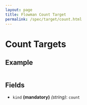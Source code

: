 ```yaml
---
layout: page
title: Flowman Count Target
permalink: /spec/target/count.html
---
```

# Count Targets

## Example
```
```

## Fields
 * `kind` **(mandatory)** *(string)*: `count`
